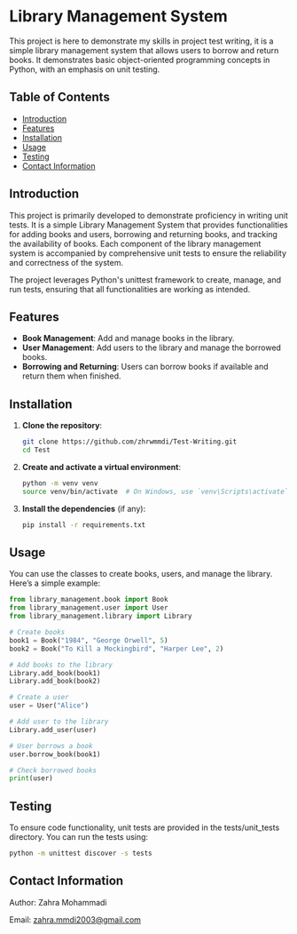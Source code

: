 # Library Management System

This project is here to demonstrate my skills in project test writing, it is a 
simple library management system that allows users to borrow and return books. 
It demonstrates basic object-oriented programming concepts in Python, with an 
emphasis on unit testing.


## Table of Contents
- [Introduction](#introduction)
- [Features](#features)
- [Installation](#installation)
- [Usage](#usage)
- [Testing](#testing)
- [Contact Information](#contact-information)

## Introduction
This project is primarily developed to demonstrate proficiency in writing unit 
tests. It is a simple Library Management System that provides functionalities 
for adding books and users, borrowing and returning books, and tracking the 
availability of books. Each component of the library management system is 
accompanied by comprehensive unit tests to ensure the reliability and 
correctness of the system.

The project leverages Python's unittest framework to create, manage, and run 
tests, ensuring that all functionalities are working as intended.


## Features

- **Book Management**: Add and manage books in the library.
- **User Management**: Add users to the library and manage the borrowed books.
- **Borrowing and Returning**: Users can borrow books if available and return
them when finished.


## Installation

1. **Clone the repository**:
    ```bash
    git clone https://github.com/zhrwmmdi/Test-Writing.git
    cd Test
    ```

2. **Create and activate a virtual environment**:
    ```bash
    python -m venv venv
    source venv/bin/activate  # On Windows, use `venv\Scripts\activate`
    ```

3. **Install the dependencies** (if any):
    ```bash
    pip install -r requirements.txt
    ```

## Usage

You can use the classes to create books, users, and manage the library. Here’s a simple example:

```python
from library_management.book import Book
from library_management.user import User
from library_management.library import Library

# Create books
book1 = Book("1984", "George Orwell", 5)
book2 = Book("To Kill a Mockingbird", "Harper Lee", 2)

# Add books to the library
Library.add_book(book1)
Library.add_book(book2)

# Create a user
user = User("Alice")

# Add user to the library
Library.add_user(user)

# User borrows a book
user.borrow_book(book1)

# Check borrowed books
print(user)
```
## Testing
To ensure code functionality, unit tests are provided in the tests/unit_tests 
directory. You can run the tests using:
```bash
python -m unittest discover -s tests
```
## Contact Information
Author: Zahra Mohammadi

Email: zahra.mmdi2003@gmail.com


